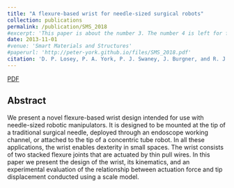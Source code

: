 ```yaml
---
title: "A flexure-based wrist for needle-sized surgical robots"
collection: publications
permalink: /publication/SMS_2018
#excerpt: 'This paper is about the number 3. The number 4 is left for future work.'
date: 2013-11-01
#venue: 'Smart Materials and Structures'
#paperurl: 'http://peter-york.github.io/files/SMS_2018.pdf'
citation: 'D. P. Losey, P. A. York, P. J. Swaney, J. Burgner, and R. J. Webster III, "A flexure-based wrist for needle-sized surgical robots," in SPIE Medical Imaging, 2013.'
---
```


[PDF](http://peter-york.github.io/files/SPIE_2013.pdf)

Abstract
--------------
We present a novel flexure-based wrist design intended for use with needle-sized robotic manipulators. It is designed to be mounted at the tip of a traditional surgical needle, deployed through an endoscope working channel, or attached to the tip of a concentric tube robot. In all these applications, the wrist enables dexterity in small spaces. The wrist consists of two stacked flexure joints that are actuated by thin pull wires. In this paper we present the design of the wrist, its kinematics, and an experimental evaluation of the relationship between actuation force and tip displacement conducted using a scale model.
